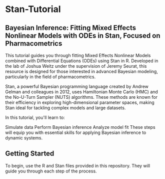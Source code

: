 # Stan-Tutorial
## Bayesian Inference: Fitting Mixed Effects Nonlinear Models with ODEs in Stan, Focused on Pharmacometrics

This tutorial guides you through fitting Mixed Effects Nonlinear Models combined with Differential Equations (ODEs) using Stan in R. Developed in the lab of Joshua Weitz under the supervision of Jeremy Seurat, this resource is designed for those interested in advanced Bayesian modeling, particularly in the field of pharmacometrics.

Stan, a powerful Bayesian programming language created by Andrew Gelman and colleagues in 2012, uses Hamiltonian Monte Carlo (HMC) and the No-U-Turn Sampler (NUTS) algorithms. These methods are known for their efficiency in exploring high-dimensional parameter spaces, making Stan ideal for tackling complex models and large datasets.

In this tutorial, you'll learn to:

Simulate data
Perform Bayesian inference
Analyze model fit
These steps will equip you with essential skills for applying Bayesian inference to dynamic systems.

## Getting Started
To begin, use the R and Stan files provided in this repository. They will guide you through each step of the process.
